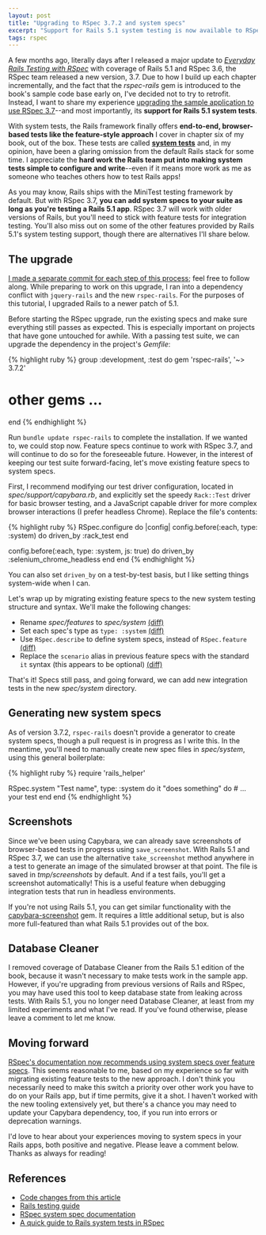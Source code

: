 ```yaml
---
layout: post
title: "Upgrading to RSpec 3.7.2 and system specs"
excerpt: "Support for Rails 5.1 system testing is now available to RSpec fans like you and me. Here's how I moved my book's feature specs to system specs."
tags: rspec
---
```


A few months ago, literally days after I released a major update to _[Everyday Rails Testing with RSpec](https://leanpub.com/everydayrailsrspec)_ with coverage of Rails 5.1 and RSpec 3.6, the RSpec team released a new version, 3.7. Due to how I build up each chapter incrementally, and the fact that the _rspec-rails_ gem is introduced to the book's sample code base early on, I've decided not to try to retrofit. Instead, I want to share my experience [upgrading the sample application to use RSpec 3.7](https://github.com/everydayrails/everydayrails-rspec-2017/compare/5a99f46...system-tests)--and most importantly, its **support for Rails 5.1 system tests**.

With system tests, the Rails framework finally offers **end-to-end, browser-based tests like the feature-style approach** I cover in chapter six of my book, out of the box. These tests are called **[system tests](http://guides.rubyonrails.org/testing.html#system-testing)** and, in my opinion, have been a glaring omission from the default Rails stack for some time. I appreciate the **hard work the Rails team put into making system tests simple to configure and write**--even if it means more work as me as someone who teaches others how to test Rails apps!

As you may know, Rails ships with the MiniTest testing framework by default. But with RSpec 3.7, **you can add system specs to your suite as long as you're testing a Rails 5.1 app**. RSpec 3.7 will work with older versions of Rails, but you'll need to stick with feature tests for integration testing. You'll also miss out on some of the other features provided by Rails 5.1's system testing support, though there are alternatives I'll share below.

## The upgrade

<div class="alert alert-info">
  <p>
    <a href="https://github.com/everydayrails/everydayrails-rspec-2017/compare/5a99f46...system-tests">I made a separate commit for each step of this process</a>; feel free to follow along. While preparing to work on this upgrade, I ran into a dependency conflict with <code>jquery-rails</code> and the new <code>rspec-rails</code>. For the purposes of this tutorial, I upgraded Rails to a newer patch of 5.1.
  </p>
</div>

Before starting the RSpec upgrade, run the existing specs and make sure everything still passes as expected. This is especially important on projects that have gone untouched for awhile. With a passing test suite, we can upgrade the dependency in the project's _Gemfile_:

{% highlight ruby %}
group :development, :test do
  gem 'rspec-rails', '~> 3.7.2'
  # other gems ...
end
{% endhighlight %}

Run `bundle update rspec-rails` to complete the installation. If we wanted to, we could stop now. Feature specs continue to work with RSpec 3.7, and will continue to do so for the foreseeable future. However, in the interest of keeping our test suite forward-facing, let's move existing feature specs to system specs.

First, I recommend modifying our test driver configuration, located in _spec/support/capybara.rb_, and explicitly set the speedy `Rack::Test` driver for basic browser testing, and a JavaScript capable driver for more complex browser interactions (I prefer headless Chrome). Replace the file's contents:

{% highlight ruby %}
RSpec.configure do |config|
  config.before(:each, type: :system) do
    driven_by :rack_test
  end

  config.before(:each, type: :system, js: true) do
    driven_by :selenium_chrome_headless
  end
end
{% endhighlight %}

You can also set `driven_by` on a test-by-test basis, but I like setting things system-wide when I can.

Let's wrap up by migrating existing feature specs to the new system testing structure and syntax. We'll make the following changes:

- Rename _spec/features_ to _spec/system_ [(diff)](https://github.com/everydayrails/everydayrails-rspec-2017/commit/e3e00f31cad1ccec1a465aa29b6bf486c0d0444d)
- Set each spec's type as `type: :system` [(diff)](https://github.com/everydayrails/everydayrails-rspec-2017/commit/7418088f3bdfce384b79151bc9cd183e8a25926c)
- Use `RSpec.describe` to define system specs, instead of `RSpec.feature` [(diff)](https://github.com/everydayrails/everydayrails-rspec-2017/commit/22387691e9e59ead10de76e9177d857c0ca50333)
- Replace the `scenario` alias in previous feature specs with the standard `it` syntax (this appears to be optional) [(diff)](https://github.com/everydayrails/everydayrails-rspec-2017/commit/cd38682c2fa1f7e710a6462f625077d184199ad6)

That's it! Specs still pass, and going forward, we can add new integration tests in the new _spec/system_ directory.

## Generating new system specs

As of version 3.7.2, `rspec-rails` doesn't provide a generator to create system specs, though a pull request is in progress as I write this. In the meantime, you'll need to manually create new spec files in _spec/system_, using this general boilerplate:

{% highlight ruby %}
require 'rails_helper'

RSpec.system "Test name", type: :system do
  it "does something" do
    # ... your test
  end
end
{% endhighlight %}

## Screenshots

Since we've been using Capybara, we can already save screenshots of browser-based tests in progress using `save_screenshot`. With Rails 5.1 and RSpec 3.7, we can use the alternative `take_screenshot` method anywhere in a test to generate an image of the simulated browser at that point. The file is saved in _tmp/screenshots_ by default. And if a test fails, you'll get a screenshot automatically! This is a useful feature when debugging integration tests that run in headless environments.

If you're not using Rails 5.1, you can get similar functionality with the [capybara-screenshot](https://github.com/mattheworiordan/capybara-screenshot) gem. It requires a little additional setup, but is also more full-featured than what Rails 5.1 provides out of the box.

## Database Cleaner

I removed coverage of Database Cleaner from the Rails 5.1 edition of the book, because it wasn't necessary to make tests work in the sample app. However, if you're upgrading from previous versions of Rails and RSpec, you may have used this tool to keep database state from leaking across tests. With Rails 5.1, you no longer need Database Cleaner, at least from my limited experiments and what I've read. If you've found otherwise, please leave a comment to let me know.

## Moving forward

[RSpec's documentation now recommends using system specs over feature specs](https://relishapp.com/rspec/rspec-rails/docs/system-specs/system-spec). This seems reasonable to me, based on my experience so far with migrating existing feature tests to the new approach. I don't think you necessarily need to make this switch a priority over other work you have to do on your Rails app, but if time permits, give it a shot. I haven't worked with the new tooling extensively yet, but there's a chance you may need to update your Capybara dependency, too, if you run into errors or deprecation warnings.

I'd love to hear about your experiences moving to system specs in your Rails apps, both positive and negative. Please leave a comment below. Thanks as always for reading!

## References

- [Code changes from this article](https://github.com/everydayrails/everydayrails-rspec-2017/compare/master...system-tests)
- [Rails testing guide](http://guides.rubyonrails.org/testing.html#system-testing)
- [RSpec system spec documentation](https://relishapp.com/rspec/rspec-rails/docs/system-specs/system-spec)
- [A quick guide to Rails system tests in RSpec](https://medium.com/table-xi/a-quick-guide-to-rails-system-tests-in-rspec-b6e9e8a8b5f6)
